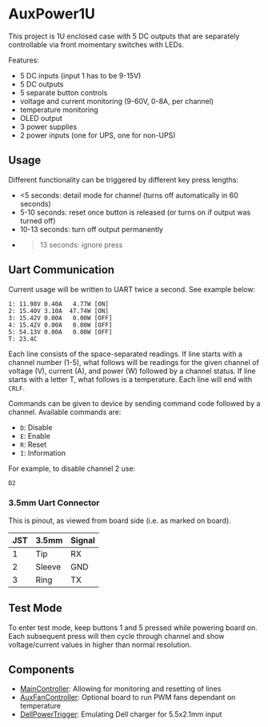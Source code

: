 # AuxPower1U

This project is 1U enclosed case with 5 DC outputs that are separately
controllable via front momentary switches with LEDs.

Features:
* 5 DC inputs (input 1 has to be 9-15V)
* 5 DC outputs
* 5 separate button controls
* voltage and current monitoring (9-60V, 0-8A, per channel)
* temperature monitoring
* OLED output
* 3 power supplies
* 2 power inputs (one for UPS, one for non-UPS)


## Usage

Different functionality can be triggered by different key press lengths:
* <5 seconds:    detail mode for channel (turns off automatically in 60 seconds)
* 5-10 seconds:  reset once button is released (or turns on if output was turned off)
* 10-13 seconds: turn off output permanently
* >13 seconds:   ignore press


## Uart Communication

Current usage will be written to UART twice a second. See example below:

    1: 11.98V 0.40A   4.77W [ON]
    2: 15.40V 3.10A  47.74W [ON]
    3: 15.42V 0.00A   0.00W [OFF]
    4: 15.42V 0.00A   0.00W [OFF]
    5: 54.13V 0.00A   0.00W [OFF]
    T: 23.4C

Each line consists of the space-separated readings. If line starts with a
channel number (1-5), what follows will be readings for the given channel of
voltage (V), current (A), and power (W) followed by a channel status. If line
starts with a letter T, what follows is a temperature. Each line will end with
`CRLF`.

Commands can be given to device by sending command code followed by a channel.
Available commands are:
* `D`: Disable
* `E`: Enable
* `R`: Reset
* `I`: Information

For example, to disable channel 2 use:

    D2

### 3.5mm Uart Connector

This is pinout, as viewed from board side (i.e. as marked on board).

| JST | 3.5mm  | Signal |
|-----|--------|--------|
|  1  | Tip    | RX     |
|  2  | Sleeve | GND    |
|  3  | Ring   | TX     |


## Test Mode

To enter test mode, keep buttons 1 and 5 pressed while powering board on. Each
subsequent press will then cycle through channel and show voltage/current values
in higher than normal resolution.


## Components

* [MainController](src/MainController/README.md): Allowing for monitoring and resetting of lines
* [AuxFanController](https://github.com/medo64/AuxFanController): Optional board to run PWM fans dependant on temperature
* [DellPowerTrigger](https://github.com/medo64/DellPowerTrigger): Emulating Dell charger for 5.5x2.1mm input
